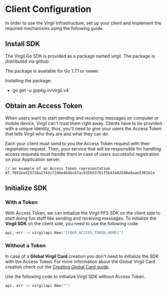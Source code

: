 # Client Configuration

In order to use the Virgil Infrastructure, set up your client and implement the required mechanisms using the following guide.


## Install SDK

The Virgil Go SDK is provided as a package named virgil. The package is distributed via github.

The package is available for Go 1.7.1 or newer.

Installing the package:

- go get -u gopkg.in/virgil.v4


## Obtain an Access Token
When users want to start sending and receiving messages on computer or mobile device, Virgil can't trust them right away. Clients have to be provided with a unique identity, thus, you'll need to give your users the Access Token that tells Virgil who they are and what they can do.

Each your client must send to you the Access Token request with their registration request. Then, your service that will be responsible for handling access requests must handle them in case of users successful registration on your Application server.

```
// an example of an Access Token representation
AT.7652ee415726a1f43c7206e4b4bc67ac935b53781f5b43a92540e8aae5381b14
```

## Initialize SDK

### With a Token
With Access Token, we can initialize the Virgil PFS SDK on the client side to start doing fun stuff like sending and receiving messages. To initialize the **Virgil SDK** on the client side, you need to use the following code:

```go
api, err := virgilapi.New("[YOUR_ACCESS_TOKEN_HERE]")
```

### Without a Token

In case of a **Global Virgil Card** creation you don't need to initialize the SDK with the Access Token. For more information about the Global Virgil Card creation check out the [Creating Global Card guide](/documentation/guides/virgil-card/creating-global-card.md).

Use the following code to initialize Virgil SDK without Access Token.

```go
api, err := virgilapi.New("")
```

